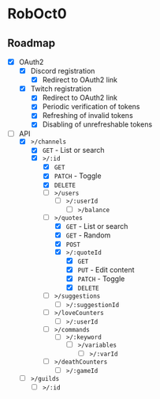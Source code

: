 # RobOct0

## Roadmap

- [x] OAuth2
  - [x] Discord registration
    - [x] Redirect to OAuth2 link
  - [x] Twitch registration
    - [x] Redirect to OAuth2 link
    - [x] Periodic verification of tokens
    - [x] Refreshing of invalid tokens
    - [x] Disabling of unrefreshable tokens
- [ ] API
  - [x] `>/channels`
    - [x] `GET` - List or search
    - [x] `>/:id`
      - [x] `GET`
      - [x] `PATCH` - Toggle
      - [x] `DELETE`
      - [ ] `>/users`
        - [ ] `>/:userId`
          - [ ] `>/balance`
      - [ ] `>/quotes`
        - [x] `GET` - List or search
        - [x] `GET` - Random
        - [x] `POST`
        - [x] `>/:quoteId`
          - [x] `GET`
          - [x] `PUT` - Edit content
          - [x] `PATCH` - Toggle
          - [x] `DELETE`
      - [ ] `>/suggestions`
        - [ ] `>/:suggestionId`
      - [ ] `>/loveCounters`
        - [ ] `>/:userId`
      - [ ] `>/commands`
        - [ ] `>/:keyword`
          - [ ] `>/variables`
            - [ ] `>/:varId`
      - [ ] `>/deathCounters`
        - [ ] `>/:gameId`
  - [ ] `>/guilds`
    - [ ] `>/:id`

